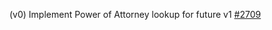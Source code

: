 (v0) Implement Power of Attorney lookup for future v1 [#2709](https://github.com/department-of-veterans-affairs/vets-api/pull/2709)

